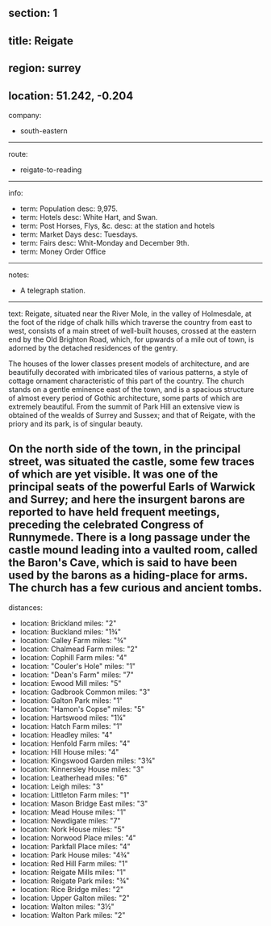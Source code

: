 section: 1
----
title: Reigate
----
region: surrey
----
location: 51.242, -0.204
----
company:
- south-eastern
----
route:
- reigate-to-reading
----
info:
- term: Population
  desc: 9,975.
- term: Hotels
  desc: White Hart, and Swan.
- term: Post Horses, Flys, &c.
  desc: at the station and hotels
- term: Market Days
  desc: Tuesdays.
- term: Fairs
  desc: Whit-Monday and December 9th.
- term: Money Order Office
----
notes:
- A telegraph station.
----
text: Reigate, situated near the River Mole, in the valley of Holmesdale, at the foot of the ridge of chalk hills which traverse the country from east to west, consists of a main street of well-built houses, crossed at the eastern end by the Old Brighton Road, which, for upwards of a mile out of town, is adorned by the detached residences of the gentry.

The houses of the lower classes present models of architecture, and are beautifully decorated with imbricated tiles of various patterns, a style of cottage ornament characteristic of this part of the country. The church stands on a gentle eminence east of the town, and is a spacious structure of almost every period of Gothic architecture, some parts of which are extremely beautiful. From the summit of Park Hill an extensive view is obtained of the wealds of Surrey and Sussex; and that of Reigate, with the priory and its park, is of singular beauty.

On the north side of the town, in the principal street, was situated the castle, some few traces of which are yet visible. It was one of the principal seats of the powerful Earls of Warwick and Surrey; and here the insurgent barons are reported to have held frequent meetings, preceding the celebrated Congress of Runnymede. There is a long passage under the castle mound leading into a vaulted room, called the Baron's Cave, which is said to have been used by the barons as a hiding-place for arms. The church has a few curious and ancient tombs.
----
distances:
- location: Brickland
  miles: "2"
- location: Buckland
  miles: "1¾"
- location: Calley Farm
  miles: "¾"
- location: Chalmead Farm
  miles: "2"
- location: Cophill Farm
  miles: "4"
- location: "Couler's Hole"
  miles: "1"
- location: "Dean's Farm"
  miles: "7"
- location: Ewood Mill
  miles: "5"
- location: Gadbrook Common
  miles: "3"
- location: Galton Park
  miles: "1"
- location: "Hamon's Copse"
  miles: "5"
- location: Hartswood
  miles: "1¼"
- location: Hatch Farm
  miles: "1"
- location: Headley
  miles: "4"
- location: Henfold Farm
  miles: "4"
- location: Hill House
  miles: "4"
- location: Kingswood Garden
  miles: "3¾"
- location: Kinnersley House
  miles: "3"
- location: Leatherhead
  miles: "6"
- location: Leigh
  miles: "3"
- location: Littleton Farm
  miles: "1"
- location: Mason Bridge East
  miles: "3"
- location: Mead House
  miles: "1"
- location: Newdigate
  miles: "7"
- location: Nork House
  miles: "5"
- location: Norwood Place
  miles: "4"
- location: Parkfall Place
  miles: "4"
- location: Park House
  miles: "4¾"
- location: Red Hill Farm
  miles: "1"
- location: Reigate Mills
  miles: "1"
- location: Reigate Park
  miles: "¾"
- location: Rice Bridge
  miles: "2"
- location: Upper Galton
  miles: "2"
- location: Walton
  miles: "3½"
- location: Walton Park
  miles: "2"
